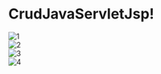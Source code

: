 # CrudJavaServletJsp! <br>
![1](https://user-images.githubusercontent.com/88802551/170726173-c34ddca8-0e1f-465f-92d2-9a12dae79e01.png)
<br>
![2](https://user-images.githubusercontent.com/88802551/170726289-9a9cadc4-be64-4e23-bdc8-61eae72d2822.png)
<br>
![3](https://user-images.githubusercontent.com/88802551/170726303-15237ec9-6726-4ce3-8ae9-ad6d141d121d.png)
<br>
![4](https://user-images.githubusercontent.com/88802551/170726326-f261684c-85b0-4b4a-bba1-1d2789d3c900.png)
